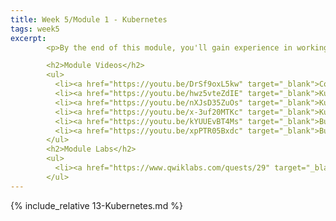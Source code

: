 ```yaml
---
title: Week 5/Module 1 - Kubernetes
tags: week5
excerpt: 
        <p>By the end of this module, you'll gain experience in working with the Kubernetes environment.</p> 

        <h2>Module Videos</h2>
        <ul>
          <li><a href="https://youtu.be/DrSf9oxL5kw" target="_blank">Containers Demo [16:31]</a></li>
          <li><a href="https://youtu.be/hwz5vteZdIE" target="_blank">Kubernetes Overview [9:16]</a></li>
          <li><a href="https://youtu.be/nXJsD35ZuOs" target="_blank">Kubernetes Quick Start Demo [9:53]</a></li>
          <li><a href="https://youtu.be/x-3uf20MTKc" target="_blank">Kubernetes Deployment Demo [17:06]</a></li>
          <li><a href="https://youtu.be/kYUUEvBT4Ms" target="_blank">Building a SlackBot with Cloud Build, Cloud Run, and Node.js Part 1 [13:20]</a></li>
          <li><a href="https://youtu.be/xpPTR05Bxdc" target="_blank">Building a SlackBot with Cloud Build, Cloud Run, and Node.js Part 2 [19:09]</a></li>
        </ul>
        <h2>Module Labs</h2>
        <ul>
          <li><a href="https://www.qwiklabs.com/quests/29" target="_blank">Qwiklabs - Kubernetes in Google Cloud Quest [25 credits]</a></li>
        </ul>
---  
```


{% include_relative 13-Kubernetes.md %}